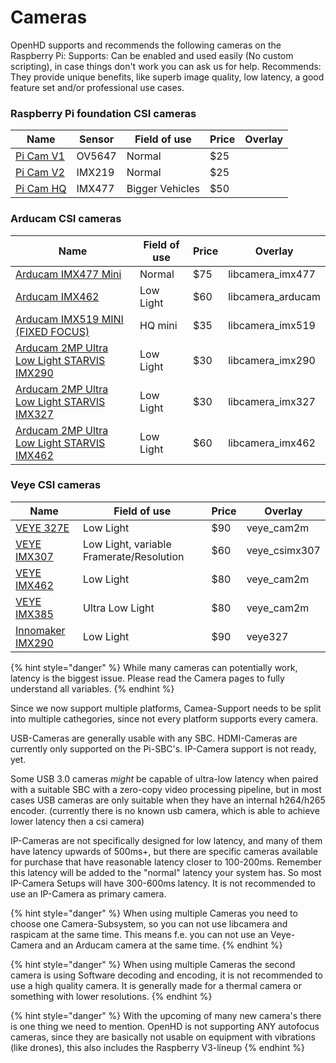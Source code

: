 # Cameras

OpenHD supports and recommends the following cameras on the Raspberry Pi:
Supports: Can be enabled and used easily (No custom scripting), in case things don't work you can ask us for help.
Recommends: They provide unique benefits, like superb image quality, low latency, a good feature set and/or professional use cases.

### Raspberry Pi foundation CSI cameras


| Name                                                                    | Sensor | Field of use    | Price | Overlay |
| ----------------------------------------------------------------------- | ------ | --------------- | ----- | ------- |         
| [Pi Cam V1](https://www.raspberrypi.org/documentation/hardware/camera/) | OV5647 | Normal          | $25   |         |  
| [Pi Cam V2](https://www.raspberrypi.org/documentation/hardware/camera/) | IMX219 | Normal          | $25   |         |  
| [Pi Cam HQ](https://www.raspberrypi.org/documentation/hardware/camera/) | IMX477 | Bigger Vehicles | $50   |         |  


### Arducam CSI cameras

| Name                                                                                                                                                                                                                                            | Field of use    | Price |      Overlay       |
| ----------------------------------------------------------------------------------------------------------------------------------------------------------------------------------------------------------------------------------------------- | --------------- | ----- | ------------------ |
| [Arducam IMX477 Mini](https://www.arducam.com/product/arducam-12mp-imx477-mini-high-quality-camera-module-for-raspberry-pi/)                                                                                                                    | Normal          | $75   |  libcamera_imx477  |
| [Arducam IMX462](https://www.uctronics.com/arducam-for-raspberry-pi-ultra-low-light-camera-1080p-hd-wide-angle-pivariety-camera-module-based-on-1-2-7inch-2mp-starvis-sensor-imx462-compatible-with-raspberry-pi-isp-and-gstreamer-plugin.html) | Low Light       | $60   |  libcamera_arducam |
| [Arducam IMX519 MINI (FIXED FOCUS)](https://www.arducam.com/product/arducam-mini-16mp-imx519-camera-module-for-raspberry-pi-zero-b0391/)                                                                                                        | HQ mini         | $35   |  libcamera_imx519  |
| [Arducam 2MP Ultra Low Light STARVIS IMX290](https://www.uctronics.com/presale-arducam-2mp-ultra-low-light-starvis-imx290-motorized-ir-cut-camera-for-raspberry-pi.html)                                                                        | Low Light       | $30   |  libcamera_imx290  |
| [Arducam 2MP Ultra Low Light STARVIS IMX327](https://www.uctronics.com/presale-arducam-2mp-ultra-low-light-starvis-imx327-motorized-ir-cut-camera-for-raspberry-pi.html)                                                                        | Low Light       | $30   |  libcamera_imx327  |
| [Arducam 2MP Ultra Low Light STARVIS IMX462](https://www.uctronics.com/arducam-2mp-ultra-low-light-starvis-imx462-motorized-ir-cut-camera-for-raspberry-pi.html)                                                                                | Low Light       | $60   |  libcamera_imx462  |


### Veye CSI cameras

| Name                                                                          |               Field of use                | Price |    Overlay    |
| -----------------------------------------------------------------------       |              ---------------              | ----- | ------------- |
| [VEYE 327E](http://www.veye.cc/en/product/veye-mipi-327e/)                    | Low Light                                 | $90   |   veye_cam2m  |
| [VEYE IMX307](http://www.veye.cc/en/product/cs-mipi-imx307/)                  | Low Light, variable Framerate/Resolution  | $60   | veye_csimx307 |
| [VEYE IMX462](http://www.veye.cc/en/product/veye-mipi-imx462/)                | Low Light                                 | $80   |   veye_cam2m  |
| [VEYE IMX385](http://www.veye.cc/en/product/veye-mipi-imx385/)                | Ultra Low Light                           | $80   |   veye_cam2m  |
| [Innomaker IMX290](https://www.inno-maker.com/product/mipi-cam-290/)          | Low Light                                 | $90   |     veye327   |


{% hint style="danger" %}
While many cameras can potentially work, latency is the biggest issue. Please read the Camera pages to fully understand all variables.
{% endhint %}

Since we now support multiple platforms, Camea-Support needs to be split into multiple cathegories, since not every platform supports every camera.

USB-Cameras are generally usable with any SBC.
HDMI-Cameras are currently only supported on the Pi-SBC's.
IP-Camera support is not ready, yet.

Some USB 3.0 cameras _might_ be capable of ultra-low latency when paired with a suitable SBC with a zero-copy video processing pipeline, but in most cases USB cameras are only suitable when they have an internal h264/h265 encoder. (currently there is no known usb camera, which is able to achieve lower latency then a csi camera)

IP-Cameras are not specifically designed for low latency, and many of them have latency upwards of 500ms+, but there are specific cameras available for purchase that have reasonable latency closer to 100-200ms. Remember this latency will be added to the "normal" latency your system has. So most IP-Camera Setups will have 300-600ms latency. It is not recommended to use an IP-Camera as primary camera.

{% hint style="danger" %}
When using multiple Cameras you need to choose one Camera-Subsystem, so you can not use libcamera and raspicam at the same time.
This means f.e. you can not use an Veye-Camera and an Arducam camera at the same time.
{% endhint %}

{% hint style="danger" %}
When using multiple Cameras the second camera is using Software decoding and encoding, it is not recommended to use a high quality camera. It is generally made for a thermal camera or something with lower resolutions.
{% endhint %}

{% hint style="danger" %}
With the upcoming of many new camera's there is one thing we need to mention.
OpenHD is not supporting ANY autofocus cameras, since they are basically not usable on equipment with vibrations (like drones), this also includes the Raspberry V3-lineup
{% endhint %}